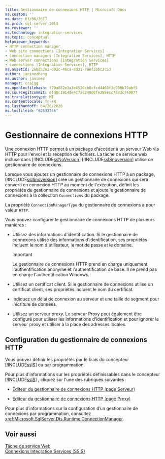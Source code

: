 ```yaml
---
title: Gestionnaire de connexions HTTP | Microsoft Docs
ms.custom: ''
ms.date: 03/06/2017
ms.prod: sql-server-2014
ms.reviewer: ''
ms.technology: integration-services
ms.topic: conceptual
helpviewer_keywords:
- HTTP connection manager
- Web site connections [Integration Services]
- connection managers [Integration Services], HTTP
- Web server connections [Integration Services]
- connections [Integration Services], HTTP
ms.assetid: 26b2b3e1-d02c-46ca-8d31-7aef2bbc3c53
author: janinezhang
ms.author: janinez
manager: craigg
ms.openlocfilehash: f79a882e3a3e4520cb8cfcd4468f3c908b79abf5
ms.sourcegitcommit: 6fd8c1914de4c7ac24900fe388ecc7883c740077
ms.translationtype: MT
ms.contentlocale: fr-FR
ms.lasthandoff: 04/26/2020
ms.locfileid: "62833746"
---
```

# <a name="http-connection-manager"></a>Gestionnaire de connexions HTTP
  Une connexion HTTP permet à un package d'accéder à un serveur Web via HTTP pour l'envoi et la réception de fichiers. La tâche de service web incluse dans [!INCLUDE[ssNoVersion](../../includes/ssnoversion-md.md)] [!INCLUDE[ssISnoversion](../../includes/ssisnoversion-md.md)] utilise ce gestionnaire de connexions.  
  
 Lorsque vous ajoutez un gestionnaire de connexions HTTP à un package, [!INCLUDE[ssISnoversion](../../includes/ssisnoversion-md.md)] crée un gestionnaire de connexions qui sera converti en connexion HTTP au moment de l'exécution, définit les propriétés du gestionnaire de connexions et ajoute le gestionnaire de connexions à la collection `Connections` du package.  
  
 La propriété `ConnectionManagerType` du gestionnaire de connexions a pour valeur `HTTP.`  
  
 Vous pouvez configurer le gestionnaire de connexions HTTP de plusieurs manières :  
  
-   Utilisez des informations d'identification. Si le gestionnaire de connexions utilise des informations d'identification, ses propriétés incluent le nom d'utilisateur, le mot de passe et le domaine.  
  
    > [!IMPORTANT]  
    >  Le gestionnaire de connexions HTTP prend en charge uniquement l'authentification anonyme et l'authentification de base. Il ne prend pas en charge l'authentification Windows.  
  
-   Utilisez un certificat client. Si le gestionnaire de connexions utilise un certificat client, ses propriétés incluent le nom du certificat.  
  
-   Indiquez un délai de connexion au serveur et une taille de segment pour l'écriture de données.  
  
-   Utilisez un serveur proxy. Le serveur Proxy peut également être configuré pour utiliser les informations d'identification et pour ignorer le serveur proxy et utiliser à la place des adresses locales.  
  
## <a name="configuration-of-the-http-connection-manager"></a>Configuration du gestionnaire de connexions HTTP  
 Vous pouvez définir les propriétés par le biais du concepteur [!INCLUDE[ssIS](../../includes/ssis-md.md)] ou par programmation.  
  
 Pour plus d'informations sur les propriétés définissables dans le concepteur [!INCLUDE[ssIS](../../includes/ssis-md.md)] , cliquez sur l'une des rubriques suivantes :  
  
-   [Éditeur du gestionnaire de connexions HTTP &#40;page Serveur&#41;](../http-connection-manager-editor-server-page.md)  
  
-   [Éditeur du gestionnaire de connexions HTTP &#40;page Proxy&#41;](../http-connection-manager-editor-proxy-page.md)  
  
 Pour plus d’informations sur la configuration d’un gestionnaire de connexions par programmation, consultez <xref:Microsoft.SqlServer.Dts.Runtime.ConnectionManager>.  
  
## <a name="see-also"></a>Voir aussi  
 [Tâche de service Web](../control-flow/web-service-task.md)   
 [Connexions Integration Services &#40;SSIS&#41;](integration-services-ssis-connections.md)  
  
  
